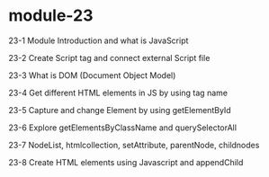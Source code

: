 # module-23

23-1 Module Introduction and what is JavaScript

23-2 Create Script tag and connect external Script file

23-3 What is DOM (Document Object Model)

23-4 Get different HTML elements in JS by using tag name

23-5 Capture and change Element by using getElementById

23-6 Explore getElementsByClassName and querySelectorAll

23-7 NodeList, htmlcollection, setAttribute, parentNode, childnodes

23-8 Create HTML elements using Javascript and appendChild
